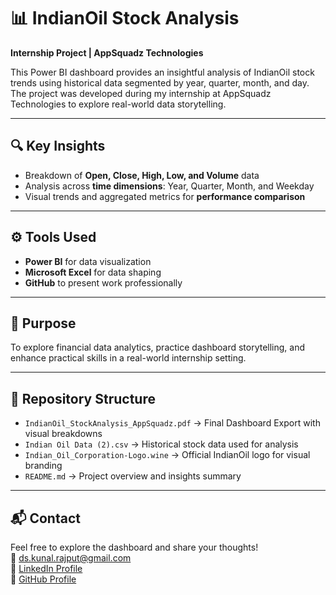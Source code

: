 # 📊 IndianOil Stock Analysis  
**Internship Project | AppSquadz Technologies**

This Power BI dashboard provides an insightful analysis of IndianOil stock trends using historical data segmented by year, quarter, month, and day. The project was developed during my internship at AppSquadz Technologies to explore real-world data storytelling.

---

## 🔍 Key Insights
- Breakdown of **Open, Close, High, Low, and Volume** data  
- Analysis across **time dimensions**: Year, Quarter, Month, and Weekday  
- Visual trends and aggregated metrics for **performance comparison**

---

## ⚙️ Tools Used
- **Power BI** for data visualization  
- **Microsoft Excel** for data shaping  
- **GitHub** to present work professionally

---

## 🚀 Purpose
To explore financial data analytics, practice dashboard storytelling, and enhance practical skills in a real-world internship setting.

---

## 📁 Repository Structure

- `IndianOil_StockAnalysis_AppSquadz.pdf` → Final Dashboard Export with visual breakdowns  
- `Indian Oil Data (2).csv` → Historical stock data used for analysis  
- `Indian_Oil_Corporation-Logo.wine` → Official IndianOil logo for visual branding  
- `README.md` → Project overview and insights summary

---

## 📬 Contact
Feel free to explore the dashboard and share your thoughts!  
📧 ds.kunal.rajput@gmail.com  
🔗 [LinkedIn Profile](https://www.linkedin.com/in/kunal-93a776349/)  
🐙 [GitHub Profile](https://github.com/codewithkunal07)
```

